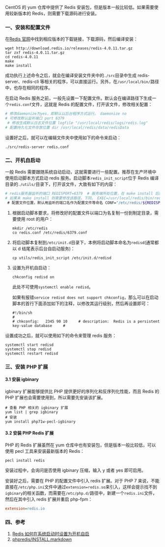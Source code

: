 CentOS 的 yum 仓库中提供了 Redis 安装包，但是版本一般比较低。如果需要使用较新版本的 Redis，则需要下载源码进行安装。

### 一、安装和配置文件

在[Redis 官网](https://redis.io/download)中找到相应版本的下载链接，下载源码，然后编译安装：

```shell
wget http://download.redis.io/releases/redis-4.0.11.tar.gz
tar zxf redis-4.0.11.tar.gz
cd redis-4.0.11
make
make install
```

成功执行上述命令之后，就会在编译安装文件夹中的`./src`目录中生成 redis-server、redis-cli 等相关的程序，可以直接运行。另外，在`/usr/local/bin/`路径中，也存在相同的程序。

在启动 Redis 服务之前，一般先设置一下配置文件。默认会在编译路径下生成一个`redis.conf`文件，这就是 Redis 的配置文件，打开该文件，修改相关配置：

```conf
# 修改daemonize为yes，即默认以后台程序方式运行。 daemonize no 
# 可修改默认监听端口 port 6379
 # 修改生成默认日志文件位置 logfile "/usr/local/redis/logs/redis.log" 
# 配置持久化文件存放位置 dir /usr/local/redis/data/redisData
```

设置好之后，就可以在编辑文件夹中使用如下的命令来启动：

```shell
./src/redis-server redis.conf
```

### 二、开机自启动

一般 Redis 需要跟随系统自动启动，这就需要进行一些配置。推荐在生产环境中使用启动脚本方式启动 redis 服务。启动脚本`redis_init_script`位于 Redis 编译目录的`./utils/`目录下，打开该文件，大致有如下的内容：

```sh
# redis服务器监听的端口 REDISPORT=6379  # 服务端所处位置，在 make install 后默认存放与`/usr/local/bin/redis-server`
# 如果未 make install 则需要修改该路径，下同。 EXEC=/usr/local/redis/bin/redis-server  # 客户端位置 CLIEXEC=/usr/local/redis/bin/redis-cli  # Redis的PID文件位置 PIDFILE=/var/run/redis_${REDISPORT}.pid
 # 配置文件位置，默认用监听的端口名作为配置文件等命名 CONF="/etc/redis/${REDISPORT}.conf"
```


1. 根据启动脚本要求，将修改好的配置文件以端口为名复制一份到制定目录，需要使用 root 的用户：

    ```shell
    mkdir /etc/redis
    co redis.conf /etc/redis/6379.conf
    ```

2. 将启动脚本复制到`/etc/init.d`目录下，本例将启动脚本命名为`redisd`(通常都以 d 结尾表示后台自启动服务)：

    ```shell
    cp utils/redis_init_script /etc/init.d/redisd
    ```

3. 设置为开机自启动：

    ```shell
    chkconfig redisd on
    ```
    
    此处不可使用`systemctl enable redisd`。
    
    如果有报错`service redisd does not support chkconfig`，那么可以在启动脚本的首行下面添加如下的注释，以修改其运行级别，然后再设置即可：
    
    
    ```shell
    #!/bin/sh
    #
    # chkconfig:   2345 90 10     # description:  Redis is a persistent key-value database     #
    ```

设置成功之后，就可以使用如下的命令来管理 redis 服务：

```shell
systemctl start redisd
systemctl stop redisd
systemctl restart redisd
```

### 三、安装 PHP 扩展

#### 3.1 安装 igbinary

igbinary 扩展能够提供比 PHP 提供更好的序列化和反序列化性能，而且 Redis 的 PHP 扩展也会需要使用到，所以需要先安装该扩展。

```shell
# 查看 PHP 相关的 igbinary 扩展
yum list | grep igbinary
# 安装
yum install php71w-pecl-igbinary
```

#### 3.2 安装 PHP Redis 扩展

PHP 的 Redis 扩展虽然在 yum 仓库中也有安装包，但是版本一般比较低，可以使用 pecl 工具来安装最新版本的 Redis：

```shell
pecl install redis
```

安装过程中，会询问是否使用 igbinary 压缩，输入 y 或者 yes 即可启用。

安装好之后，需要在 PHP 的配置文件中引入 redis 扩展。对于 PHP 7 来说，不能直接在`/etc/php.ini`文件中通过`extension=redis.so`来引入，这样会提示找不到`igbinary`的相关函数，而需要在`/etc/php.d/`路径中，新建一个`redis.ini`文件，然后在其中引入 redis 扩展并重启 php-fpm：

```ini
extension=redis.io
```

### 四、参考

1. [Redis 如何在系统启动时设置为开机自启](https://blog.csdn.net/wanggangabc111/article/details/78133170)
2. [phpredis/INSTALL.markdown](https://github.com/phpredis/phpredis/blob/develop/INSTALL.markdown)


